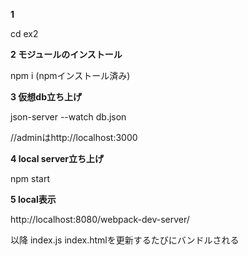 **1**

cd ex2

**2 モジュールのインストール**

npm i (npmインストール済み)

**3 仮想db立ち上げ**

json-server --watch db.json 

//adminはhttp://localhost:3000

**4 local server立ち上げ**

npm start 

**5 local表示**

http://localhost:8080/webpack-dev-server/

以降
index.js
index.htmlを更新するたびにバンドルされる
